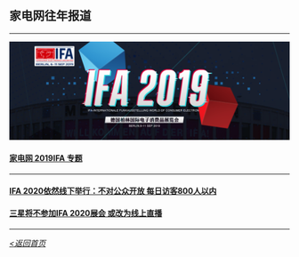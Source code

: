 ## 家电网往年报道
---
[![2019cover](https://github.com/Jeremiah-Y/IFA2020/blob/master/IFA%202020%20%E6%8A%A5%E9%81%93%E8%AE%A1%E5%88%92/img/IFA%202019%20%E5%AE%B6%E7%94%B5%E7%BD%91.png)](http://www.cheaa.com/ifa/)
#### [家电网 2019IFA 专题](http://www.cheaa.com/ifa/)

---

#### [IFA 2020依然线下举行：不对公众开放 每日访客800人以内](http://news.cheaa.com/2020/0810/578547.shtml)

####  [三星将不参加IFA 2020展会 或改为线上直播](http://news.cheaa.com/2020/0702/576678.shtml)

---
_[<返回首页](https://github.com/Jeremiah-Y/IFA2020/blob/master/IFA%202020%20%E6%8A%A5%E9%81%93%E8%AE%A1%E5%88%92/IFA2020%20%E6%8A%A5%E9%81%93%E8%AE%A1%E5%88%92.md)_


